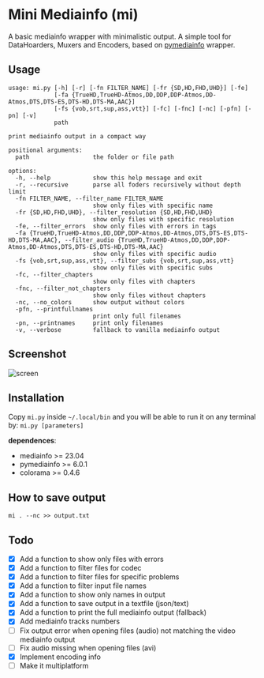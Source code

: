 # Mini Mediainfo (mi)

A basic mediainfo wrapper with minimalistic output. A simple tool for DataHoarders, Muxers and Encoders, based on [pymediainfo](https://pymediainfo.readthedocs.io/en/stable/pymediainfo.html) wrapper.

## Usage

```
usage: mi.py [-h] [-r] [-fn FILTER_NAME] [-fr {SD,HD,FHD,UHD}] [-fe]
             [-fa {TrueHD,TrueHD-Atmos,DD,DDP,DDP-Atmos,DD-Atmos,DTS,DTS-ES,DTS-HD,DTS-MA,AAC}]
             [-fs {vob,srt,sup,ass,vtt}] [-fc] [-fnc] [-nc] [-pfn] [-pn] [-v]
             path

print mediainfo output in a compact way

positional arguments:
  path                  the folder or file path

options:
  -h, --help            show this help message and exit
  -r, --recursive       parse all foders recursively without depth limit
  -fn FILTER_NAME, --filter_name FILTER_NAME
                        show only files with specific name
  -fr {SD,HD,FHD,UHD}, --filter_resolution {SD,HD,FHD,UHD}
                        show only files with specific resolution
  -fe, --filter_errors  show only files with errors in tags
  -fa {TrueHD,TrueHD-Atmos,DD,DDP,DDP-Atmos,DD-Atmos,DTS,DTS-ES,DTS-HD,DTS-MA,AAC}, --filter_audio {TrueHD,TrueHD-Atmos,DD,DDP,DDP-Atmos,DD-Atmos,DTS,DTS-ES,DTS-HD,DTS-MA,AAC}
                        show only files with specific audio
  -fs {vob,srt,sup,ass,vtt}, --filter_subs {vob,srt,sup,ass,vtt}
                        show only files with specific subs
  -fc, --filter_chapters
                        show only files with chapters
  -fnc, --filter_not_chapters
                        show only files without chapters
  -nc, --no_colors      show output without colors
  -pfn, --printfullnames
                        print only full filenames
  -pn, --printnames     print only filenames
  -v, --verbose         fallback to vanilla mediainfo output
```

## Screenshot

![screen](https://i.imgur.com/XAejBtu.png)

## Installation

Copy `mi.py` inside `~/.local/bin` and you will be able to run it on any terminal by: `mi.py [parameters]`

**dependences**:

- mediainfo >= 23.04
- pymediainfo >= 6.0.1
- colorama >= 0.4.6

## How to save output

`mi . --nc >> output.txt`

## Todo

- [x] Add a function to show only files with errors
- [x] Add a function to filter files for codec
- [x] Add a function to filter files for specific problems
- [x] Add a function to filter input file names
- [x] Add a function to show only names in output
- [x] Add a function to save output in a textfile (json/text)
- [x] Add a function to print the full mediainfo output (fallback)
- [x] Add mediainfo tracks numbers
- [ ] Fix output error when opening files (audio) not matching the video mediainfo output
- [ ] Fix audio missing when opening files (avi)
- [x] Implement encoding info
- [ ] Make it multiplatform
